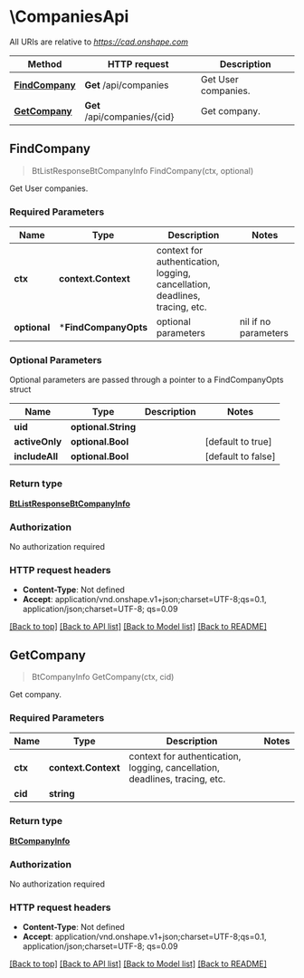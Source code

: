 # \CompaniesApi

All URIs are relative to *https://cad.onshape.com*

Method | HTTP request | Description
------------- | ------------- | -------------
[**FindCompany**](CompaniesApi.md#FindCompany) | **Get** /api/companies | Get User companies.
[**GetCompany**](CompaniesApi.md#GetCompany) | **Get** /api/companies/{cid} | Get company.



## FindCompany

> BtListResponseBtCompanyInfo FindCompany(ctx, optional)

Get User companies.

### Required Parameters


Name | Type | Description  | Notes
------------- | ------------- | ------------- | -------------
**ctx** | **context.Context** | context for authentication, logging, cancellation, deadlines, tracing, etc.
 **optional** | ***FindCompanyOpts** | optional parameters | nil if no parameters

### Optional Parameters

Optional parameters are passed through a pointer to a FindCompanyOpts struct


Name | Type | Description  | Notes
------------- | ------------- | ------------- | -------------
 **uid** | **optional.String**|  | 
 **activeOnly** | **optional.Bool**|  | [default to true]
 **includeAll** | **optional.Bool**|  | [default to false]

### Return type

[**BtListResponseBtCompanyInfo**](BTListResponseBTCompanyInfo.md)

### Authorization

No authorization required

### HTTP request headers

- **Content-Type**: Not defined
- **Accept**: application/vnd.onshape.v1+json;charset=UTF-8;qs=0.1, application/json;charset=UTF-8; qs=0.09

[[Back to top]](#) [[Back to API list]](../README.md#documentation-for-api-endpoints)
[[Back to Model list]](../README.md#documentation-for-models)
[[Back to README]](../README.md)


## GetCompany

> BtCompanyInfo GetCompany(ctx, cid)

Get company.

### Required Parameters


Name | Type | Description  | Notes
------------- | ------------- | ------------- | -------------
**ctx** | **context.Context** | context for authentication, logging, cancellation, deadlines, tracing, etc.
**cid** | **string**|  | 

### Return type

[**BtCompanyInfo**](BTCompanyInfo.md)

### Authorization

No authorization required

### HTTP request headers

- **Content-Type**: Not defined
- **Accept**: application/vnd.onshape.v1+json;charset=UTF-8;qs=0.1, application/json;charset=UTF-8; qs=0.09

[[Back to top]](#) [[Back to API list]](../README.md#documentation-for-api-endpoints)
[[Back to Model list]](../README.md#documentation-for-models)
[[Back to README]](../README.md)

